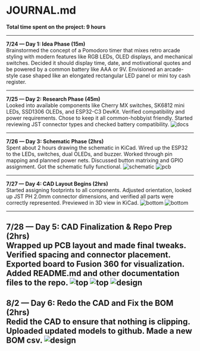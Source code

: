 # JOURNAL.md

**Total time spent on the project: 9 hours**

---

**7/24 — Day 1: Idea Phase (15m)**  
Brainstormed the concept of a Pomodoro timer that mixes retro arcade styling with modern features like RGB LEDs, OLED displays, and mechanical switches. Decided it should display time, date, and motivational quotes and be powered by a common battery like AAA or 9V. Envisioned an arcade-style case shaped like an elongated rectangular LED panel or mini toy cash register.

---

**7/25 — Day 2: Research Phase (45m)**  
Looked into available components like Cherry MX switches, SK6812 mini LEDs, SSD1306 OLEDs, and ESP32-C3 DevKit. Verified compatibility and power requirements. Chose to keep it all common-hobbyist friendly. Started reviewing JST connector types and checked battery compatibility.
![docs](imgs/docs.png)

---

**7/26 — Day 3: Schematic Phase (2hrs)**  
Spent about 2 hours drawing the schematic in KiCad. Wired up the ESP32 to the LEDs, switches, dual OLEDs, and buzzer. Worked through pin mapping and planned power nets. Discussed button matrixing and GPIO assignment. Got the schematic fully functional.
![schematic](imgs/schematic.png)
![pcb](imgs/pcb.png)


---

**7/27 — Day 4: CAD Layout Begins (2hrs)**  
Started assigning footprints to all components. Adjusted orientation, looked up JST PH 2.0mm connector dimensions, and verified all parts were correctly represented. Previewed in 3D view in KiCad.
![bottom](imgs/bottom1.png)
![bottom](imgs/bottom2.png)

---

**7/28 — Day 5: CAD Finalization & Repo Prep (2hrs)**  
Wrapped up PCB layout and made final tweaks. Verified spacing and connector placement. Exported board to Fusion 360 for visualization. Added README.md and other documentation files to the repo.
![top](imgs/top1.png)
![top](imgs/top2.png)
![design](imgs/3dmodelcomplete.png)
---

**8/2 — Day 6: Redo the CAD and Fix the BOM (2hrs)**  
Redid the CAD to ensure that nothing is clipping. Uploaded updated models to github. Made a new BOM csv.
![design](imgs/updated3dmodel.png)
---

